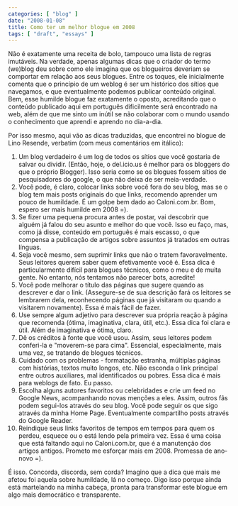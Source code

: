 ```yaml
---
categories: [ "blog" ]
date: "2008-01-08"
title: Como ter um melhor blogue em 2008
tags: [ "draft", "essays" ]
---
```

Não é exatamente uma receita de bolo, tampouco uma lista de regras imutáveis. Na verdade, apenas algumas dicas que o criador do termo (we)blog deu sobre como ele imagina que os blogueiros deveriam se comportar em relação aos seus blogues. Entre os toques, ele inicialmente comenta que o princípio de um weblog é ser um histórico dos sítios que navegamos, e que eventualmente podemos publicar conteúdo original. Bem, esse humilde blogue faz exatamente o oposto, acreditando que o conteúdo publicado aqui em português dificilmente será encontrado na web, além de que me sinto um inútil se não colaborar com o mundo usando o conhecimento que aprendi e aprendo no dia-a-dia.

Por isso mesmo, aqui vão as dicas traduzidas, que encontrei no blogue de Lino Resende, verbatim (com meus comentários em itálico):

  1. Um blog verdadeiro é um log de todos os sítios que você gostaria de salvar ou dividir. (Então, hoje, o del.icio.us é melhor para os bloggers do que o próprio Blogger). Isso seria como se os blogues fossem sítios de pesquisadores do google, o que não deixa de ser meia-verdade.
  2. Você pode, é claro, colocar links sobre você fora do seu blog, mas se o blog tem mais posts originais do que links, recomendo aprender um pouco de humildade. É um golpe bem dado ao Caloni.com.br. Bom, espero ser mais humilde em 2008 =).
  3. Se fizer uma pequena procura antes de postar, vai descobrir que alguém já falou do seu asunto e melhor do que você. Isso eu faço, mas, como já disse, conteúdo em português é mais escasso, o que compensa a publicação de artigos sobre assuntos já tratados em outras línguas.
  4. Seja você mesmo, sem suprimir links que não o tratem favoravelmente. Seus leitores querem saber quem efetivamente você é. Essa dica é particularmente difícil para blogues técnicos, como o meu e de muita gente. No entanto, nós tentamos não parecer bots, acredite!
  5. Você pode melhorar o título das páginas que sugere quando as descrever e dar o link. (Assegure-se de sua descrição fará os leitores se lembrarem dela, reconhecendo páginas que já visitaram ou quando a visitarem novamente). Essa é mais fácil de fazer.
  6. Use sempre algum adjetivo para descrever sua própria reação à página que recomenda (ótima, imaginativa, clara, útil, etc.). Essa dica foi clara e útil. Além de imaginativa e ótima, claro.
  7. Dê os créditos à fonte que você usou. Assim, seus leitores podem conferi-la e "moverem-se para cima". Essencial, especialmente, mais uma vez, se tratando de blogues técnicos.
  8. Cuidado com os problemas - formatação estranha, múltiplas páginas com histórias, textos muito longos, etc. Não esconda o link principal entre outros auxiliares, mal identificados ou pobres. Essa dica é mais para weblogs de fato. Eu passo.
  9. Escolha alguns autores favoritos ou celebridades e crie um feed no Google News, acompanhando novas menções a eles. Assim, outros fãs podem segui-los através do seu blog. Você pode seguir os que sigo através da minha Home Page. Eventualmente compartilho posts através do Google Reader.
  10. Reindique seus links favoritos de tempos em tempos para quem os perdeu, esquece ou o está lendo pela primeira vez. Essa é uma coisa que está faltando aqui no Caloni.com.br, que é a manutenção dos artigos antigos. Prometo me esforçar mais em 2008. Promessa de ano-novo =).

É isso. Concorda, discorda, sem corda? Imagino que a dica que mais me afetou foi aquela sobre humildade, lá no começo. Digo isso porque ainda está martelando na minha cabeça, pronta para transformar este blogue em algo mais democrático e transparente.
